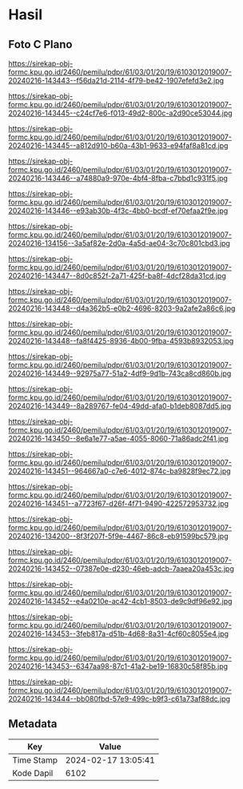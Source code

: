 # Hasil

## Foto C Plano

https://sirekap-obj-formc.kpu.go.id/2460/pemilu/pdpr/61/03/01/20/19/6103012019007-20240216-143443--f56da21d-2114-4f79-be42-1907efefd3e2.jpg

https://sirekap-obj-formc.kpu.go.id/2460/pemilu/pdpr/61/03/01/20/19/6103012019007-20240216-143445--c24cf7e6-f013-49d2-800c-a2d90ce53044.jpg

https://sirekap-obj-formc.kpu.go.id/2460/pemilu/pdpr/61/03/01/20/19/6103012019007-20240216-143445--a812d910-b60a-43b1-9633-e94faf8a81cd.jpg

https://sirekap-obj-formc.kpu.go.id/2460/pemilu/pdpr/61/03/01/20/19/6103012019007-20240216-143446--a74880a9-970e-4bf4-8fba-c7bbd1c931f5.jpg

https://sirekap-obj-formc.kpu.go.id/2460/pemilu/pdpr/61/03/01/20/19/6103012019007-20240216-143446--e93ab30b-4f3c-4bb0-bcdf-ef70efaa2f9e.jpg

https://sirekap-obj-formc.kpu.go.id/2460/pemilu/pdpr/61/03/01/20/19/6103012019007-20240216-134156--3a5af82e-2d0a-4a5d-ae04-3c70c801cbd3.jpg

https://sirekap-obj-formc.kpu.go.id/2460/pemilu/pdpr/61/03/01/20/19/6103012019007-20240216-143447--8d0c852f-2a71-425f-ba8f-4dcf28da31cd.jpg

https://sirekap-obj-formc.kpu.go.id/2460/pemilu/pdpr/61/03/01/20/19/6103012019007-20240216-143448--d4a362b5-e0b2-4696-8203-9a2afe2a86c6.jpg

https://sirekap-obj-formc.kpu.go.id/2460/pemilu/pdpr/61/03/01/20/19/6103012019007-20240216-143448--fa8f4425-8936-4b00-9fba-4593b8932053.jpg

https://sirekap-obj-formc.kpu.go.id/2460/pemilu/pdpr/61/03/01/20/19/6103012019007-20240216-143449--92975a77-51a2-4df9-9d1b-743ca8cd860b.jpg

https://sirekap-obj-formc.kpu.go.id/2460/pemilu/pdpr/61/03/01/20/19/6103012019007-20240216-143449--8a289767-fe04-49dd-afa0-b1deb8087dd5.jpg

https://sirekap-obj-formc.kpu.go.id/2460/pemilu/pdpr/61/03/01/20/19/6103012019007-20240216-143450--8e6a1e77-a5ae-4055-8060-71a86adc2f41.jpg

https://sirekap-obj-formc.kpu.go.id/2460/pemilu/pdpr/61/03/01/20/19/6103012019007-20240216-143451--964667a0-c7e6-4012-874c-ba9828f9ec72.jpg

https://sirekap-obj-formc.kpu.go.id/2460/pemilu/pdpr/61/03/01/20/19/6103012019007-20240216-143451--a7723f67-d26f-4f71-9490-422572953732.jpg

https://sirekap-obj-formc.kpu.go.id/2460/pemilu/pdpr/61/03/01/20/19/6103012019007-20240216-134200--8f3f207f-5f9e-4467-86c8-eb91599bc579.jpg

https://sirekap-obj-formc.kpu.go.id/2460/pemilu/pdpr/61/03/01/20/19/6103012019007-20240216-143452--07387e0e-d230-46eb-adcb-7aaea20a453c.jpg

https://sirekap-obj-formc.kpu.go.id/2460/pemilu/pdpr/61/03/01/20/19/6103012019007-20240216-143452--e4a0210e-ac42-4cb1-8503-de9c9df96e92.jpg

https://sirekap-obj-formc.kpu.go.id/2460/pemilu/pdpr/61/03/01/20/19/6103012019007-20240216-143453--3feb817a-d51b-4d68-8a31-4cf60c8055e4.jpg

https://sirekap-obj-formc.kpu.go.id/2460/pemilu/pdpr/61/03/01/20/19/6103012019007-20240216-143453--6347aa98-87c1-41a2-be19-16830c58f85b.jpg

https://sirekap-obj-formc.kpu.go.id/2460/pemilu/pdpr/61/03/01/20/19/6103012019007-20240216-143444--bb080fbd-57e9-499c-b9f3-c61a73af88dc.jpg


## Metadata

| Key        | Value               |
| ---------- | ------------------- |
| Time Stamp | 2024-02-17 13:05:41 |
| Kode Dapil | 6102                |



